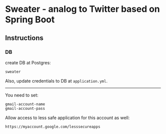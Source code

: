 # Sweater - analog to Twitter based on Spring Boot

## Instructions
### DB

create DB at Postgres:

    sweater 
    
Also, update credentials to DB at `application.yml`.    

---

You need to set:

    gmail-account-name
    gmail-account-pass
    
Allow access to less safe application for this account as well:

    https://myaccount.google.com/lesssecureapps